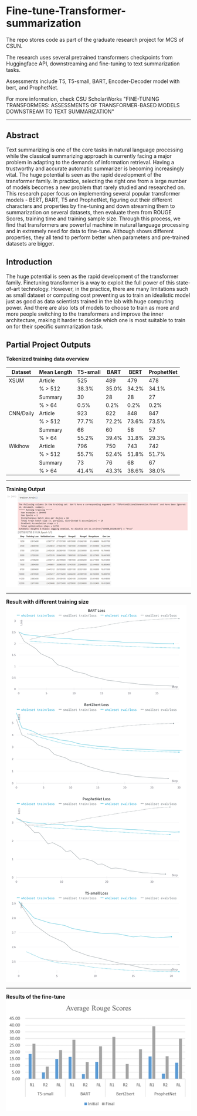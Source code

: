 # Fine-tune-Transformer-summarization

The repo stores code as part of the graduate research project for MCS of CSUN.

The research uses several pretrained transformers checkpoints from Huggingface API, downstreaming and fine-tuning to text summarization tasks.

Assessments include T5, T5-small, BART, Encoder-Decoder model with bert, and ProphetNet. 

For more information, check CSU ScholarWorks "FINE-TUNING TRANSFORMERS: ASSESSMENTS OF TRANSFORMER-BASED MODELS DOWNSTREAM TO TEXT SUMMARIZATION"

---

## Abstract

Text summarizing is one of the core tasks in natural language processing while the classical summarizing approach is currently facing a major problem in adapting to the demands of information retrieval. Having a trustworthy and accurate automatic summarizer
is becoming increasingly vital. The huge potential is seen as the rapid development of the transformer family. In practice, selecting the right one from a large number of models becomes a new problem that rarely studied and researched on. This research paper focus on implementing several popular transformer models - BERT, BART, T5 and ProphetNet, figuring
out their different characters and properties by fine-tuning and down streaming them to summarization on several datasets, then evaluate them from ROUGE Scores, training time and training sample size. Through this process, we find that transformers are powerful machine in natural language processing and in extremely need for data to fine-tune. Although shows different properties, they all tend to perform better when parameters and pre-trained datasets are bigger.

## Introduction

The huge potential is seen as the rapid development of the transformer family. Finetuning transformer is a way to exploit the full power of this state-of-art technology. However, in the practice, there are many limitations such as small dataset or computing cost preventing us to train an idealistic model just as good as data scientists trained in the lab with huge computing power. And there are also lots of models to choose to train as more and more people switching to the transformers and improve the inner architecture, making it harder to decide which one is most suitable to train on for their specific summarization
task.

## Partial Project Outputs

**Tokenized training data overview**

|     Dataset    |     Mean Length    |     T5-small    |     BART    |     BERT    |     ProphetNet    |
|---|---|---|---|---|---|
|     XSUM    |     Article     |     525    |     489    |     479    |     478    |
|  |     % > 512    |     38.3%    |     35.0%    |     34.2%    |     34.1%    |
|  |     Summary     |     30    |     28    |     28    |     27    |
|  |     % > 64    |     0.5%    |     0.2%    |     0.2%    |     0.2%    |
|     CNN/Daily    |     Article     |     923    |     822    |     848    |     847    |
|  |     % > 512    |     77.7%    |     72.2%    |     73.6%    |     73.5%    |
|  |     Summary     |     66    |     60    |     58    |     57    |
|  |     % > 64    |     55.2%    |     39.4%    |     31.8%    |     29.3%    |
|     Wikihow      |     Article     |     796    |     750    |     743    |     742    |
|  |     % > 512    |     55.7%    |     52.4%    |     51.8%    |     51.7%    |
|  |     Summary    |     73    |     76    |     68    |     67    |
|  |     % > 64    |     41.4%    |     43.3%    |     38.6%    |     38.0%    |

---
**Training Output**
![](/Image/train_output.png)

---
**Result with different training size**
![](/Image/MergedLoss.png)

---
**Results of the fine-tune**
![](/Image/RougeResult.png)